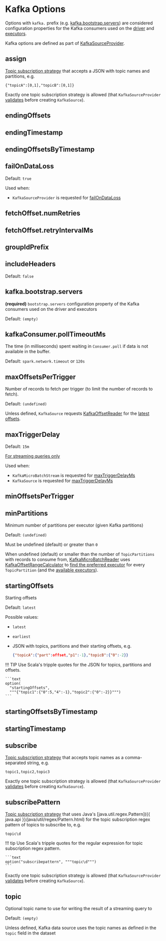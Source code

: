 # Kafka Options

Options with `kafka.` prefix (e.g. [kafka.bootstrap.servers](#kafka.bootstrap.servers)) are considered configuration properties for the Kafka consumers used on the [driver](KafkaSourceProvider.md#kafkaParamsForDriver) and [executors](KafkaSourceProvider.md#kafkaParamsForExecutors).

Kafka options are defined as part of [KafkaSourceProvider](KafkaSourceProvider.md).

## <span id="assign"><span id="ASSIGN"> assign

[Topic subscription strategy](ConsumerStrategy.md#AssignStrategy) that accepts a JSON with topic names and partitions, e.g.

```text
{"topicA":[0,1],"topicB":[0,1]}
```

Exactly one topic subscription strategy is allowed (that `KafkaSourceProvider` [validates](KafkaSourceProvider.md#validateGeneralOptions) before creating `KafkaSource`).

## <span id="endingOffsets"><span id="ENDING_OFFSETS_OPTION_KEY"> endingOffsets

## <span id="endingTimestamp"><span id="ENDING_TIMESTAMP_OPTION_KEY"> endingTimestamp

## <span id="endingOffsetsByTimestamp"><span id="ENDING_OFFSETS_BY_TIMESTAMP_OPTION_KEY"> endingOffsetsByTimestamp

## <span id="failOnDataLoss"><span id="FAIL_ON_DATA_LOSS_OPTION_KEY"> failOnDataLoss

Default: `true`

Used when:

* `KafkaSourceProvider` is requested for [failOnDataLoss](KafkaSourceProvider.md#failOnDataLoss)

## <span id="fetchOffset.numRetries"><span id="FETCH_OFFSET_NUM_RETRY"> fetchOffset.numRetries

## <span id="fetchOffset.retryIntervalMs"><span id="FETCH_OFFSET_RETRY_INTERVAL_MS"> fetchOffset.retryIntervalMs

## <span id="groupIdPrefix"><span id="GROUP_ID_PREFIX"> groupIdPrefix

## <span id="includeHeaders"><span id="INCLUDE_HEADERS"> includeHeaders

Default: `false`

## <span id="kafka.bootstrap.servers"> kafka.bootstrap.servers

**(required)** `bootstrap.servers` configuration property of the Kafka consumers used on the driver and executors

Default: `(empty)`

## <span id="kafkaConsumer.pollTimeoutMs"><span id="pollTimeoutMs"><span id="CONSUMER_POLL_TIMEOUT"> kafkaConsumer.pollTimeoutMs

The time (in milliseconds) spent waiting in `Consumer.poll` if data is not available in the buffer.

Default: `spark.network.timeout` or `120s`

## <span id="maxOffsetsPerTrigger"><span id="MAX_OFFSET_PER_TRIGGER"> maxOffsetsPerTrigger

Number of records to fetch per trigger (to limit the number of records to fetch).

Default: `(undefined)`

Unless defined, `KafkaSource` requests [KafkaOffsetReader](KafkaSource.md#kafkaReader) for the [latest offsets](KafkaOffsetReader.md#fetchLatestOffsets).

## <span id="maxTriggerDelay"><span id="MAX_TRIGGER_DELAY"> maxTriggerDelay

Default: `15m`

[For streaming queries only](KafkaSourceProvider.md#validateBatchOptions)

Used when:

* `KafkaMicroBatchStream` is requested for [maxTriggerDelayMs](KafkaMicroBatchStream.md#maxTriggerDelayMs)
* `KafkaSource` is requested for [maxTriggerDelayMs](KafkaSource.md#maxTriggerDelayMs)

## <span id="minOffsetsPerTrigger"><span id="MIN_OFFSET_PER_TRIGGER"> minOffsetsPerTrigger

## <span id="minPartitions"><span id="MIN_PARTITIONS_OPTION_KEY"> minPartitions

Minimum number of partitions per executor (given Kafka partitions)

Default: `(undefined)`

Must be undefined (default) or greater than `0`

When undefined (default) or smaller than the number of `TopicPartitions` with records to consume from, [KafkaMicroBatchReader](KafkaMicroBatchReader.md) uses [KafkaOffsetRangeCalculator](KafkaMicroBatchReader.md#rangeCalculator) to [find the preferred executor](KafkaOffsetRangeCalculator.md#getLocation) for every `TopicPartition` (and the [available executors](KafkaMicroBatchReader.md#getSortedExecutorList)).

## <span id="startingOffsets"><span id="STARTING_OFFSETS_OPTION_KEY"> startingOffsets

Starting offsets

Default: `latest`

Possible values:

* `latest`

* `earliest`

* JSON with topics, partitions and their starting offsets, e.g.

    ```json
    {"topicA":{"part":offset,"p1":-1},"topicB":{"0":-2}}
    ```

!!! TIP
    Use Scala's tripple quotes for the JSON for topics, partitions and offsets.

    ```text
    option(
      "startingOffsets",
      """{"topic1":{"0":5,"4":-1},"topic2":{"0":-2}}""")
    ```

## <span id="startingOffsetsByTimestamp"><span id="STARTING_OFFSETS_BY_TIMESTAMP_OPTION_KEY"> startingOffsetsByTimestamp

## <span id="startingTimestamp"><span id="STARTING_TIMESTAMP_OPTION_KEY"> startingTimestamp

## <span id="subscribe"><span id="SUBSCRIBE"> subscribe

[Topic subscription strategy](ConsumerStrategy.md#SubscribeStrategy) that accepts topic names as a comma-separated string, e.g.

```text
topic1,topic2,topic3
```

Exactly one topic subscription strategy is allowed (that `KafkaSourceProvider` [validates](KafkaSourceProvider.md#validateGeneralOptions) before creating `KafkaSource`).

## <span id="subscribePattern"><span id="SUBSCRIBE_PATTERN"> subscribePattern

[Topic subscription strategy](ConsumerStrategy.md#SubscribePatternStrategy) that uses Java's [java.util.regex.Pattern]({{ java.api }}/java/util/regex/Pattern.html) for the topic subscription regex pattern of topics to subscribe to, e.g.

```text
topic\d
```

!!! tip
    Use Scala's tripple quotes for the regular expression for topic subscription regex pattern.

    ```text
    option("subscribepattern", """topic\d""")
    ```

Exactly one topic subscription strategy is allowed (that `KafkaSourceProvider` [validates](KafkaSourceProvider.md#validateGeneralOptions) before creating `KafkaSource`).

## <span id="topic"><span id="TOPIC_OPTION_KEY"> topic

Optional topic name to use for writing the result of a streaming query to

Default: `(empty)`

Unless defined, Kafka data source uses the topic names as defined in the `topic` field in the dataset
